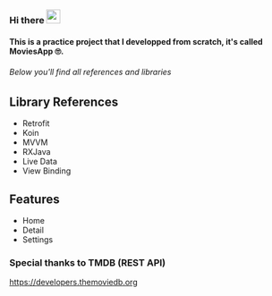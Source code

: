 ### Hi there <img src="https://media.giphy.com/media/hvRJCLFzcasrR4ia7z/giphy.gif" width="25px">

#### This is a practice project that I developped from scratch, it's called MoviesApp 🙄.

###### Below you'll find all references and libraries

## Library References

- Retrofit
- Koin
- MVVM
- RXJava
- Live Data
- View Binding

## Features

- Home
- Detail
- Settings

### Special thanks to TMDB (REST API)
https://developers.themoviedb.org
